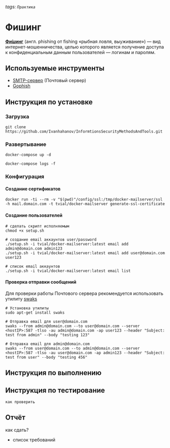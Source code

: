 ###### tags: `Практика`
# Фишинг
[**Фи́шинг**](https://ru.wikipedia.org/wiki/%D0%A4%D0%B8%D1%88%D0%B8%D0%BD%D0%B3) (англ. phishing от fishing «рыбная ловля, выуживание») — вид интернет-мошенничества, целью которого является получение доступа к конфиденциальным данным пользователей — логинам и паролям.

## Используемые инструменты
* [SMTP-сервер](https://ru.wikipedia.org/wiki/SMTP) (Почтовый сервер)
* [Gophish](https://getgophish.com/)
## Инструкция по установке
### Загрузка
```
git clone https://github.com/Ivanhahanov/InformtionsSecurityMethodsAndTools.git
```


### Развертывание
```
docker-compose up -d
```

```
docker-compose logs -f
```

### Конфигурация
#### Создание сертификатов
```
docker run -ti --rm -v "$(pwd)"/config/ssl:/tmp/docker-mailserver/ssl -h mail.domain.com -t tvial/docker-mailserver generate-ssl-certificate
```
#### Создание пользователей
```
# сделать скрипт исполняемым
chmod +x setup.sh

# создание email аккаунтов user/password
./setup.sh -i tvial/docker-mailserver:latest email add admin@domain.com admin123
./setup.sh -i tvial/docker-mailserver:latest email add user@domain.com user123

# список email аккаунтов 
./setup.sh -i tvial/docker-mailserver:latest email list
```
#### Проверка отправки сообщений
Для проверки работы Почтового сервера рекомендуется использовать утилиту [swaks](https://github.com/jetmore/swaks)
```
# Установка утилиты 
sudo apt-get install swaks

# Отправка email для user@domain.com
swaks --from admin@domain.com --to user@domain.com --server <hostIP>:587 -tlso -au admin@domain.com -ap user123 --header "Subject: test from admin" --body "testing 123"

# Отправка email для admin@domain.com
swaks --from user@domain.com --to admin@domain.com --server <hostIP>:587 -tlso -au user@domain.com -ap admin123 --header "Subject: test from user" --body "testing 456"
```
## Инструкция по выполнению

## Инструкция по тестирование
```
как проверить
```
## Отчёт
как сдать?
* список требований
